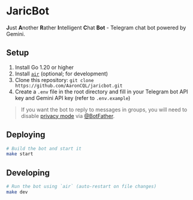 # JaricBot

**J**ust **A**nother **R**ather **I**ntelligent **C**hat **Bot** - Telegram chat bot powered by Gemini.

## Setup

1. Install Go 1.20 or higher
2. Install [`air`](https://github.com/cosmtrek/air) (optional; for development)
3. Clone this repository: `git clone https://github.com/AaronCQL/jaricbot.git`
4. Create a `.env` file in the root directory and fill in your Telegram bot API key and Gemini API key (refer to `.env.example`)

> If you want the bot to reply to messages in groups, you will need to disable [privacy mode](https://core.telegram.org/bots#privacy-mode) via [@BotFather](https://t.me/BotFather).

## Deploying

```sh
# Build the bot and start it
make start
```

## Developing

```sh
# Run the bot using `air` (auto-restart on file changes)
make dev
```
